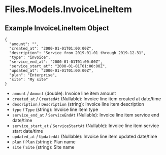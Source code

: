 # Files.Models.InvoiceLineItem

## Example InvoiceLineItem Object

```
{
  "amount": "",
  "created_at": "2000-01-01T01:00:00Z",
  "description": "Service from 2019-01-01 through 2019-12-31",
  "type": "invoice",
  "service_end_at": "2000-01-01T01:00:00Z",
  "service_start_at": "2000-01-01T01:00:00Z",
  "updated_at": "2000-01-01T01:00:00Z",
  "plan": "Enterprise",
  "site": "My site"
}
```

* `amount` / `Amount`  (double): Invoice line item amount
* `created_at` / `CreatedAt`  (Nullable<DateTime>): Invoice line item created at date/time
* `description` / `Description`  (string): Invoice line item description
* `type` / `Type`  (string): Invoice line item type
* `service_end_at` / `ServiceEndAt`  (Nullable<DateTime>): Invoice line item service end date/time
* `service_start_at` / `ServiceStartAt`  (Nullable<DateTime>): Invoice line item service start date/time
* `updated_at` / `UpdatedAt`  (Nullable<DateTime>): Invoice line item updated date/time
* `plan` / `Plan`  (string): Plan name
* `site` / `Site`  (string): Site name
